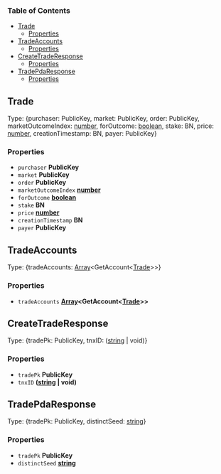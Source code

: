 <!-- Generated by documentation.js. Update this documentation by updating the source code. -->

### Table of Contents

*   [Trade][1]
    *   [Properties][2]
*   [TradeAccounts][3]
    *   [Properties][4]
*   [CreateTradeResponse][5]
    *   [Properties][6]
*   [TradePdaResponse][7]
    *   [Properties][8]

## Trade

Type: {purchaser: PublicKey, market: PublicKey, order: PublicKey, marketOutcomeIndex: [number][9], forOutcome: [boolean][10], stake: BN, price: [number][9], creationTimestamp: BN, payer: PublicKey}

### Properties

*   `purchaser` **PublicKey**&#x20;
*   `market` **PublicKey**&#x20;
*   `order` **PublicKey**&#x20;
*   `marketOutcomeIndex` **[number][9]**&#x20;
*   `forOutcome` **[boolean][10]**&#x20;
*   `stake` **BN**&#x20;
*   `price` **[number][9]**&#x20;
*   `creationTimestamp` **BN**&#x20;
*   `payer` **PublicKey**&#x20;

## TradeAccounts

Type: {tradeAccounts: [Array][11]\<GetAccount<[Trade][1]>>}

### Properties

*   `tradeAccounts` **[Array][11]\<GetAccount<[Trade][1]>>**&#x20;

## CreateTradeResponse

Type: {tradePk: PublicKey, tnxID: ([string][12] | void)}

### Properties

*   `tradePk` **PublicKey**&#x20;
*   `tnxID` **([string][12] | void)**&#x20;

## TradePdaResponse

Type: {tradePk: PublicKey, distinctSeed: [string][12]}

### Properties

*   `tradePk` **PublicKey**&#x20;
*   `distinctSeed` **[string][12]**&#x20;

[1]: #trade

[2]: #properties

[3]: #tradeaccounts

[4]: #properties-1

[5]: #createtraderesponse

[6]: #properties-2

[7]: #tradepdaresponse

[8]: #properties-3

[9]: https://developer.mozilla.org/docs/Web/JavaScript/Reference/Global_Objects/Number

[10]: https://developer.mozilla.org/docs/Web/JavaScript/Reference/Global_Objects/Boolean

[11]: https://developer.mozilla.org/docs/Web/JavaScript/Reference/Global_Objects/Array

[12]: https://developer.mozilla.org/docs/Web/JavaScript/Reference/Global_Objects/String
